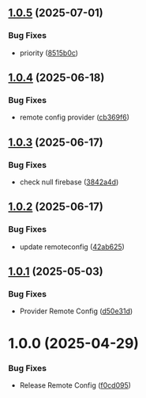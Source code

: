 ## [1.0.5](https://github.com/KhanhTQ-hub/com.ktgame.services.remote_config/compare/v1.0.4...v1.0.5) (2025-07-01)


### Bug Fixes

* priority ([8515b0c](https://github.com/KhanhTQ-hub/com.ktgame.services.remote_config/commit/8515b0c7d0b035ff11a2528b56d32cdc316c7c60))

## [1.0.4](https://github.com/KhanhTQ-hub/com.ktgame.services.remote_config/compare/v1.0.3...v1.0.4) (2025-06-18)


### Bug Fixes

* remote config provider ([cb369f6](https://github.com/KhanhTQ-hub/com.ktgame.services.remote_config/commit/cb369f67819fbb90634b942d475a95c6b65d68a2))

## [1.0.3](https://github.com/KhanhTQ-hub/com.ktgame.services.remote_config/compare/v1.0.2...v1.0.3) (2025-06-17)


### Bug Fixes

* check null firebase ([3842a4d](https://github.com/KhanhTQ-hub/com.ktgame.services.remote_config/commit/3842a4d2c795bcef2ccce17b4bd9ff0c7b5c9bdb))

## [1.0.2](https://github.com/KhanhTQ-hub/com.ktgame.services.remote_config/compare/v1.0.1...v1.0.2) (2025-06-17)


### Bug Fixes

* update remoteconfig ([42ab625](https://github.com/KhanhTQ-hub/com.ktgame.services.remote_config/commit/42ab6250a6504575e22e640810a880dd86ebde49))

## [1.0.1](https://github.com/KhanhTQ-hub/com.ktgame.services.remote_config/compare/v1.0.0...v1.0.1) (2025-05-03)


### Bug Fixes

* Provider Remote Config ([d50e31d](https://github.com/KhanhTQ-hub/com.ktgame.services.remote_config/commit/d50e31df4d2ea7268164806c8454b473e9a01252))

# 1.0.0 (2025-04-29)


### Bug Fixes

* Release Remote Config ([f0cd095](https://github.com/KhanhTQ-hub/com.ktgame.services.remote_config/commit/f0cd095e2763fe90e03f7f011ef22c94b49fe02a))
